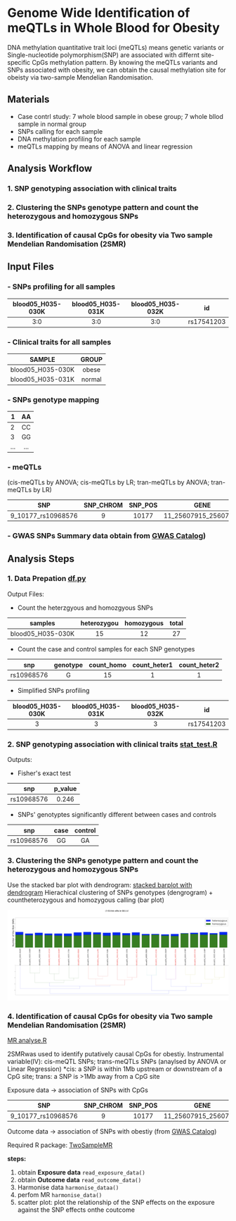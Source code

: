 # Genome Wide Identification of meQTLs in Whole Blood for Obesity 

DNA methylation quantitative trait loci (meQTLs) means genetic variants or Single-nucleotide polymorphism(SNP) are associated with differnt site-specific CpGs methylation pattern. By knowing the meQTLs variants and SNPs associated with obesity, we can obtain the causal methylation site for obeisty via two-sample Mendelian Randomisation.

## **Materials**
- Case contrl study: 7 whole blood sample in obese group; 
                   7 whole bllod sample in normal group
- SNPs calling  for each sample                    
- DNA methylation profiling for each sample
- meQTLs mapping by means of ANOVA and linear regression


## **Analysis Workflow**
### 1. **SNP genotyping association with clinical traits**

### 2. **Clustering the SNPs genotype pattern and count the heterozygous and homozygous SNPs** 

### 3. **Identification of causal CpGs for obesity via Two sample Mendelian Randomisation (2SMR)**

## **Input Files** 
### - SNPs profiling for all samples 
| blood05_H035-030K | blood05_H035-031K   | blood05_H035-032K |   id       |
| :----------------:|:-------------------:|:-----------------:|:----------:|
| 3:0               | 3:0                 | 3:0               | rs17541203 |

### - Clinical traits for all samples 
|SAMPLE            |GROUP          | 
| -----------------|:-------------:| 
| blood05_H035-030K| obese         | 
| blood05_H035-031K| normal        | 

### - SNPs genotype mapping 
| 1       | AA           | 
| --------|:------------:| 
| 2       | CC           | 
| 3       | GG           |
| ...     | ...          |

### - meQTLs 
(cis-meQTLs by ANOVA; cis-meQTLs by LR; tran-meQTLs by ANOVA; tran-meQTLs by LR)

| SNP                | SNP_CHROM| SNP_POS|GENE                 | GENE_START| GENE_END| T_STAT  | P_VALUE | FDR      |
|:------------------:|:--------:|:------:|:-------------------:|:---------:|:-------:|:-------:|:-------:|:---------:|
| 9_10177_rs10968576 | 9        |10177   | 11_25607915_25607917| 1001667   | 1001669 | 2.518992| 0.014499| 0.786965 |

### - GWAS SNPs Summary data obtain from [GWAS Catalog](https://www.genome.gov/genetics-glossary/Genome-Wide-Association-Studies)) 

## Analysis Steps

### **1. Data Prepation** [df.py](https://github.com/leungman426/Genome-wide-identification-of-meQTLs/blob/master/df.py)

Output Files: 
- Count the heterzgyous and homozgyous SNPs

| samples          | heterozygou| homozygous |total| 
|------------------|:----------:|:----------:|:---:|
| blood05_H035-030K| 15         | 12         |27   |


- Count the case and control samples for each SNP genotypes 

| snp       | genotype| count_homo |count_heter1| count_heter2|
| :--------:|:-------:|:----------:|:----------:|:-----------:| 
| rs10968576| G       | 15         |1           |1            |


- Simplified SNPs profiling 

| blood05_H035-030K | blood05_H035-031K   | blood05_H035-032K |   id       |
| :----------------:|:-------------------:|:-----------------:|:----------:|
| 3                 | 3                   | 3                 | rs17541203 |

### **2. SNP genotyping association with clinical traits** [stat_test.R](https://github.com/leungman426/Genome-wide-identification-of-meQTLs/blob/master/stat_test.R)

Outputs:
- Fisher's exact test 

| snp      |p_value        | 
| ---------|:-------------:| 
|rs10968576| 0.246         | 


- SNPs' genotyptes significantly different between cases and controls 

| snp      |case    | control|
| ---------|:------:|:------:| 
|rs10968576| GG     | GA     |

### **3. Clustering the SNPs genotype pattern and count the heterozygous and homozygous SNPs**
Use the stacked bar plot with dendrogram: [stacked barplot with dendrogram](https://github.com/leungman426/Stacked-Barplot-with-Dendrogram)
Hierachical clustering of SNPs genotypes (dengrogram) 
+
countheterozygous and homozygous calling (bar plot)

![plot](plot.png)

### **4. Identification of causal CpGs for obesity via Two sample Mendelian Randomisation (2SMR)**
[MR analyse.R](https://github.com/leungman426/Genome-wide-identification-of-meQTLs/blob/master/MR%20analyses.R)

2SMRwas used to identify putatively causal CpGs for obestiy.
Instrumental variable(IV): cis-meQTL SNPs; trans-meQTLs SNPs (anaylsed by ANOVA or Linear Regression)
*cis: a SNP is within 1Mb upstream or downstream of a CpG site; trans: a SNP is >1Mb away from a CpG site

Exposure data -> association of SNPs with CpGs 

| SNP                | SNP_CHROM| SNP_POS|GENE                 | GENE_START| GENE_END| T_STAT  | P_VALUE | FDR      |
|:------------------:|:--------:|:------:|:-------------------:|:---------:|:-------:|:-------:|:-------:|:---------:|
| 9_10177_rs10968576 | 9        |10177   | 11_25607915_25607917| 1001667   | 1001669 | 2.518992| 0.014499| 0.786965 |

Outcome data -> association of SNPs with obestiy (from [GWAS Catalog](https://www.genome.gov/genetics-glossary/Genome-Wide-Association-Studies))

Required R package: [TwoSampleMR](https://github.com/MRCIEU/TwoSampleMR)

**steps:**
1. obtain **Exposure data** `read_exposure_data()`
2. obtain **Outcome data** `read_outcome_data()`
3. Harmonise data `harmonise_dataa()`
4. perfom MR `harmonise_data()`
5. scatter plot: plot the relationship of the SNP effects on the exposure against the SNP effects onthe coutcome













